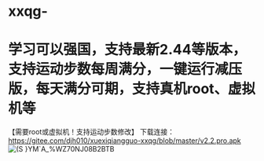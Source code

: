 # xxqg-
# 学习可以强国，支持最新2.44等版本，支持运动步数每周满分，一键运行减压版，每天满分可期，支持真机root、虚拟机等
【需要root或虚拟机！支持运动步数修改】
下载连接：https://gitee.com/djh010/xuexiqiangguo-xxqg/blob/master/v2.2.pro.apk
![(S }YM`A_%WZ70NJ08B2BTB](https://user-images.githubusercontent.com/108164947/216269289-ea538e7b-30d7-4115-9be4-4f246e7e317d.jpg)
